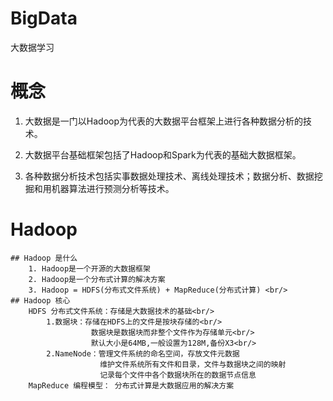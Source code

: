 # BigData
大数据学习

# 概念   

1. 大数据是一门以Hadoop为代表的大数据平台框架上进行各种数据分析的技术。  

2. 大数据平台基础框架包括了Hadoop和Spark为代表的基础大数据框架。  

3. 各种数据分析技术包括实事数据处理技术、离线处理技术；数据分析、数据挖掘和用机器算法进行预测分析等技术。  

# Hadoop  

	## Hadoop 是什么
		1. Hadoop是一个开源的大数据框架
		2. Hadoop是一个分布式计算的解决方案
		3. Hadoop = HDFS(分布式文件系统) + MapReduce(分布式计算) <br/>
	## Hadoop 核心
		HDFS 分布式文件系统：存储是大数据技术的基础<br/>
			1.数据块：存储在HDFS上的文件是按块存储的<br/>
					  数据块是数据块而非整个文件作为存储单元<br/>
					  默认大小是64MB,一般设置为128M,备份X3<br/>
			2.NameNode：管理文件系统的命名空间，存放文件元数据
						维护文件系统所有文件和目录，文件与数据块之间的映射
						记录每个文件中各个数据块所在的数据节点信息
		MapReduce 编程模型： 分布式计算是大数据应用的解决方案
